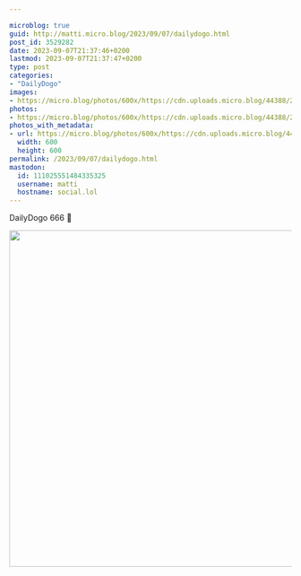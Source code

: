 ```yaml
---

microblog: true
guid: http://matti.micro.blog/2023/09/07/dailydogo.html
post_id: 3529282
date: 2023-09-07T21:37:46+0200
lastmod: 2023-09-07T21:37:47+0200
type: post
categories:
- "DailyDogo"
images:
- https://micro.blog/photos/600x/https://cdn.uploads.micro.blog/44388/2023/2cc8c35cd64646b0a87c67bdfc762ab2.jpg
photos:
- https://micro.blog/photos/600x/https://cdn.uploads.micro.blog/44388/2023/2cc8c35cd64646b0a87c67bdfc762ab2.jpg
photos_with_metadata:
- url: https://micro.blog/photos/600x/https://cdn.uploads.micro.blog/44388/2023/2cc8c35cd64646b0a87c67bdfc762ab2.jpg
  width: 600
  height: 600
permalink: /2023/09/07/dailydogo.html
mastodon:
  id: 111025551484335325
  username: matti
  hostname: social.lol
---
```

DailyDogo 666 🐶

<img src="/media/uploads/2023/2cc8c35cd64646b0a87c67bdfc762ab2.jpg" width="600" height="600" alt="" />

